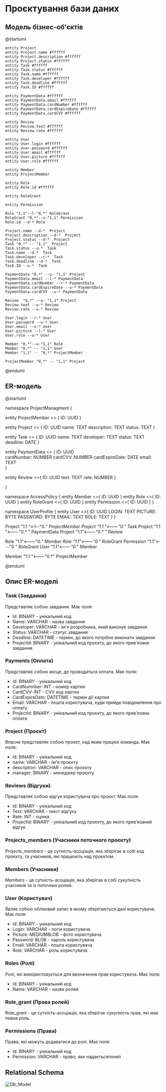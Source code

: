 # Проєктування бази даних

## Модель бізнес-об'єктів

@startuml

    entity Project
    entity Project.name #ffffff
    entity Project.description #ffffff
    entity Project.status #ffffff
    entity Task #ffffff
    entity Task.status #ffffff
    entity Task.name #ffffff
    entity Task.developer #ffffff
    entity Task.deadline #ffffff
    entity Task.ID #ffffff

    entity PaymentData #ffffff
    entity PaymentData.email #ffffff
    entity PaymentData.cardNumber #ffffff
    entity PaymentData.cardExpireDate #ffffff
    entity PaymentData.cardCVV #ffffff

    entity Review
    entity Review.text #ffffff
    entity Review.rate #ffffff

    entity User
    entity User.login #ffffff
    entity User.password #ffffff
    entity User.email #ffffff
    entity User.picture #ffffff
    entity User.role #ffffff

    entity Member
    entity ProjectMember 
    
    entity Role
    entity Role.id #ffffff
    
    entity RoleGrant
    
    entity Permission 
    
    Role "1,1"--l-"0,*" RoleGrant
    RoleGrant "0,*"--u-"1,1" Permission
    Role.id --d-* Role

    Project.name --d-*  Project
    Project.description --d-*  Project
    Project.status --d-*  Project
    Task "0,*" -- "1,1"  Project
    Task.status --u-*  Task
    Task.name --d-*  Task
    Task.developer --r-*  Task
    Task.deadline --d-*  Task
    Task.ID --u-*  Task

    PaymentData "0,*" --u- "1,1" Project
    PaymentData.email --l-* PaymentData
    PaymentData.cardNumber --r-* PaymentData
    PaymentData.cardExpireDate --u-* PaymentData
    PaymentData.cardCVV --u-* PaymentData

    Review  "0,*" --u- "1,1" Project
    Review.text --u-* Review
    Review.rate --u-* Review

    User.login --r-* User
    User.password --u-* User
    User.email --u-* User
    User.picture --l-* User
    User.role --u-* User

    Member "0,*"--u-"1,1" Role
    Member "0,*" -- "1,1" User
    Member "1,1" -- "0,*" ProjectMember

    ProjectMember "0,*" -- "1,1" Project

@enduml

## ER-модель

@startuml

namespace ProjectManagment  {

entity ProjectMember <<ENTITY>> {
    ID: UUID
}

entity Project <<ENTITY>> {
    ID: UUID
    name: TEXT
    description: TEXT
    status: TEXT
}

entity Task <<ENTITY>> {
    ID: UUID
    name: TEXT
    developer: TEXT
    status: TEXT
    deadline: DATE
}

entity PaymentData <<ENTITY>> {
    ID: UUID  
    cardNumber: NUMBER
    cardCVV: NUMBER
    cardExpireDate: DATE
    email: TEXT  
}

entity Review <<ENTITY>>{
    ID: UUID
    text: TEXT
    rate: NUMBER
}

}

namespace AccessPolicy  {
entity Member  <<ENTITY>>{
    ID: UUID
}
entity Role <<ENTITY>>{
    ID: UUID
}
entity RoleGrant <<ENTITY>>{
    ID: UUID
}
entity Permission <<ENTITY>>{
    ID: UUID
}
}

namespace UserProfile {
entity User <<ENTITY>>{
    ID: UUID
    LOGIN: TEXT
    PICTURE: BYTE
    PASSWORD: BYTE
    EMAIL: TEXT
    ROLE: TEXT
}
}

Project "1.1  "<-l--"0.*" ProjectMember 
Project "1.1  "<---"0.*" Task
Project "1.1 "<---"0.* " PaymentData
Project "1.1"<---"0.*   " Review

Role "1.1"<---"0.*" Member
Role "1.1"<---"0.*" RoleGrant
Permission "1.1"<---"0.*" RoleGrant
User "1.1"<---"0.*" Member

Member "1.1  "<---"0.*" ProjectMember

@enduml

## Опис ER-моделі

### Task (Завдання)
Представляє собою завдання. Має поля:

- Id: BINARY - унікальний код
- Name: VARCHAR - назва завдання
- Developer: VARCHAR - ім'я розробника, який виконує завдання
- Status: VARCHAR - статус завдання
- Deadline: DATETIME - термін, до якого потрібно виконати завдання
- ProjectId: BINARY - унікальний код проєкту, до якого прив'язане завдання

### Payments (Оплата)
Представляє собою місце, де проводиться оплата. Має поля:

- Id: BINARY - унікальний код
- CardNumnber: INT - номер картки
- CardCVV: INT - CVV код картки
- CardExpireDate: DATETIME - термін дії картки 
- Email: VARCHAR - пошта користувача, куди прийде повідомлення про оплату
- ProjectId: BINARY - унікальний код проєкту, до якого прив'язана оплата

### Project (Проєкт)
Власне представляє собою проєкт, над яким працює команда. Має поля:

- Id: BINARY - унікальний код
- name: VARCHAR - ім'я проєкту
- description: VARCHAR - опис проєкту
- manager: BINARY - менеджер проєкту

### Reviews (Відгуки)
Представляє собою відгук користувача про проєкт. Має поля:

- Id: BINARY - унікальний код
- Text: VARCHAR - текст відгуку
- Rate: INT - оцінка
- ProjectId: BINARY - унікальний код проєкту, до якого прив'язаний відгук

### Projects_members (Учасники поточного проєкту)
Projects_members - це сутність-асоціація, яка зберігає в собі код проєкту, та учасників, які працюють над проєктом. 

### Members (Учасники)
Members - це сутність-асоціація, яка зберігає в собі сукупність учасників та їх поточних ролей.

### User (Користувач)
Являє собою обліковий запис в якому зберігаються дані користувача. Має поля:

- Id: BINARY - унікальний код
- Login: VARCHAR - логін користувача
- Picture: MEDIUMBLOB - фото користувача
- Password: BLOB - пароль користувача
- Email: VARCHAR - пошта користувача
- Role: VARCHAR - роль користувача

### Roles (Ролі)
Ролі, які використовується для визначення прав користувача. Має поля:

- Id: BINARY - унікальний код
- Name: VARCHAR - назви ролей

### Role_grant (Права ролей)
Role_grant - це сутність-асоціація, яка зберігає сукупність прав, які має певна роль.

### Permissions (Права)
Права, які можуть додаватися до ролі. Має поля:

- Id: BINARY - унікальний код
- Permission: VARCHAR - право, яке надаєтьсяпонял

## Relational Schema

![Db_Model](MySQL.png)